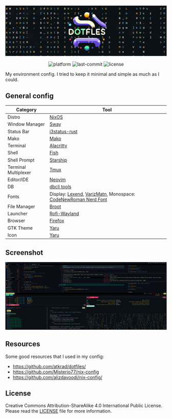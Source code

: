 <p align="center">
    <img src="./doc/logo.png" alt="Logo">
</p>

<p align="center">
    <img src="https://img.shields.io/badge/platform-NixOS-blue?style=flat-square" alt="platform">
    <img src="https://img.shields.io/github/last-commit/mortymacs/dotfiles?style=flat-square" alt="last-commit">
    <img src="https://img.shields.io/badge/license-Creative%20Commons%20Attribution--ShareAlike%204.0-green?style=flat-square" alt="license">
</p>

My environment config. I tried to keep it minimal and simple as much as I could.

## General config

| Category | Tool |
|----------|------|
| Distro | [NixOS](https://nixos.org/) |
| Window Manager | [Sway](https://github.com/swaywm/sway) |
| Status Bar | [i3status-rust](https://github.com/greshake/i3status-rust) |
| Mako | [Mako](https://github.com/emersion/mako) |
| Terminal | [Alacritty](https://alacritty.org) |
| Shell | [Fish](https://fishshell.com) |
| Shell Prompt | [Starship](https://github.com/starship/starship) |
| Terminal Multiplexer | [Tmux](https://github.com/tmux/tmux) |
| Editor/IDE | [Neovim](https://github.com/neovim/neovim) |
| DB | [dbcli tools](https://github.com/dbcli) |
| Fonts | Display: [Lexend](https://github.com/googlefonts/lexend), [VarizMatn](https://github.com/rastikerdar/vazirmatn), Monospace: [CodeNewRoman Nerd Font](https://www.nerdfonts.com) |
| File Manager | [Broot](https://github.com/Canop/broot) |
| Launcher | [Rofi-Wayland](https://github.com/lbonn/rofi) |
| Browser | [Firefox](https://www.mozilla.org) |
| GTK Theme | [Yaru](https://github.com/ubuntu/yaru) |
| Icon | [Yaru](https://github.com/ubuntu/yaru) |

## Screenshot

<p align="center">
    <img src="./doc/screenshot.png" alt="Screenshot">
</p>

## Resources

Some good resources that I used in my config:

* https://github.com/atkrad/dotfiles/
* https://github.com/Misterio77/nix-config
* https://github.com/alizdavoodi/nix-config/

## License

Creative Commons Attribution-ShareAlike 4.0 International Public License.
Please read the [LICENSE](./LICENSE) file for more information.
